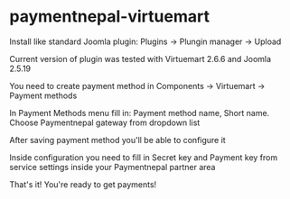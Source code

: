 # paymentnepal-virtuemart
Install like standard Joomla plugin: Plugins -> Plungin manager -> Upload 

Current version of plugin was tested with Virtuemart 2.6.6 and Joomla 2.5.19

You need to create payment method in Components -> Virtuemart -> Payment methods 

In Payment Methods menu fill in: Payment method name, Short name. Choose Paymentnepal gateway from dropdown list 

After saving payment method you'll be able to configure it 

Inside configuration you need to fill in Secret key and Payment key from service settings inside your Paymentnepal partner area
 
That's it! You're ready to get payments!
